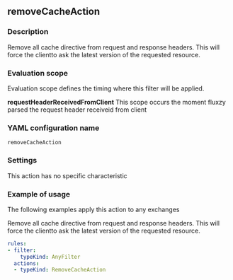 ## removeCacheAction

### Description

Remove all cache directive from request and response headers. This will force the clientto ask the latest version of the requested resource.

### Evaluation scope

Evaluation scope defines the timing where this filter will be applied. 

**requestHeaderReceivedFromClient** This scope occurs the moment fluxzy parsed the request header receiveid from client

### YAML configuration name

    removeCacheAction

### Settings

This action has no specific characteristic

### Example of usage

The following examples apply this action to any exchanges

Remove all cache directive from request and response headers. This will force the clientto ask the latest version of the requested resource.

```yaml
rules:
- filter:
    typeKind: AnyFilter
  actions:
  - typeKind: RemoveCacheAction
```



